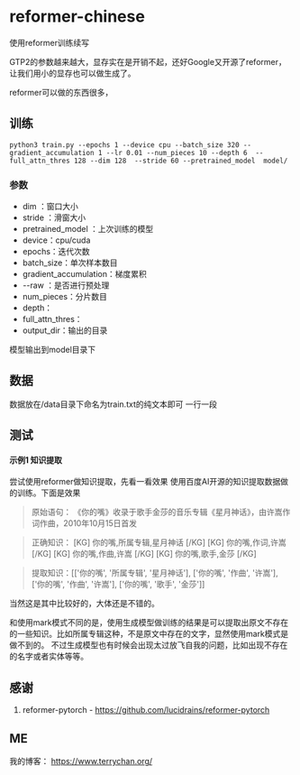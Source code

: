 # reformer-chinese

使用reformer训练续写

GTP2的参数越来越大，显存实在是开销不起，还好Google又开源了reformer，让我们用小的显存也可以做生成了。

reformer可以做的东西很多，

## 训练

```
python3 train.py --epochs 1 --device cpu --batch_size 320 --gradient_accumulation 1 --lr 0.01 --num_pieces 10 --depth 6  --full_attn_thres 128 --dim 128  --stride 60 --pretrained_model  model/
```
### 参数
- dim ：窗口大小
- stride ：滑窗大小
- pretrained_model ：上次训练的模型
- device：cpu/cuda
- epochs：迭代次数
- batch_size：单次样本数目
- gradient_accumulation：梯度累积
- --raw ：是否进行预处理 
- num_pieces：分片数目
- depth：
- full_attn_thres：
- output_dir：输出的目录

模型输出到model目录下

## 数据

数据放在/data目录下命名为train.txt的纯文本即可
一行一段


## 测试 




#### 示例1 知识提取

尝试使用reformer做知识提取，先看一看效果
使用百度AI开源的知识提取数据做的训练。下面是效果

> 原始语句： 《你的嘴》收录于歌手金莎的音乐专辑《星月神话》，由许嵩作词作曲，2010年10月15日首发 

> 正确知识：   [KG] 你的嘴,所属专辑,星月神话 [/KG]  [KG] 你的嘴,作词,许嵩 [/KG]  [KG] 你的嘴,作曲,许嵩 [/KG]  [KG] 你的嘴,歌手,金莎 [/KG] 

> 提取知识：[['你的嘴', '所属专辑', '星月神话'], ['你的嘴', '作曲', '许嵩'], ['你的嘴', '作曲', '许嵩'], ['你的嘴', '歌手', '金莎']]


当然这是其中比较好的，大体还是不错的。

和使用mark模式不同的是，使用生成模型做训练的结果是可以提取出原文不存在的一些知识。比如所属专辑这种，不是原文中存在的文字，显然使用mark模式是做不到的。
不过生成模型也有时候会出现太过放飞自我的问题，比如出现不存在的名字或者实体等等。


## 感谢

1. reformer-pytorch - https://github.com/lucidrains/reformer-pytorch


## ME
我的博客：
https://www.terrychan.org/
